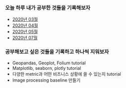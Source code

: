 ### 오늘 하루 내가 공부한 것들을 기록해보자

- [2020년 03월](https://github.com/YeonJun-IN/TIL-Today-I-Learned-/blob/master/2020.03.md)
- [2020년 04월](https://github.com/YeonJun-IN/TIL-Today-I-Learned-/blob/master/2020.04.md)
- [2020년 05월](https://github.com/YeonJun-IN/TIL-Today-I-Learned-/blob/master/2020.05.md)
- [2020년 07월](https://github.com/YeonJun-IN/TIL-Today-I-Learned-/blob/master/2020.07.md)




### 공부해보고 싶은 것들을 기록하고 하나씩 지워보자
- Geopandas, Geoplot, Folium tutorial
- Matplotlib, seaborn, plotly tutorial
- 다양한 metric과 어떤 비즈니스 상황에 쓸 수 있는지 tutorial
- Image processing baseline 만들기
